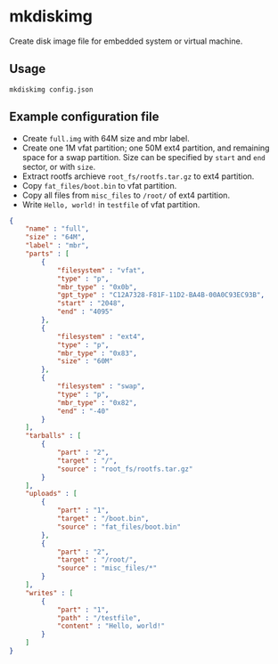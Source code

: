 #  mkdiskimg

Create disk image file for embedded system or virtual machine.

## Usage

`mkdiskimg config.json`

## Example configuration file

- Create `full.img` with 64M size and mbr label.
- Create one 1M vfat partition; one 50M ext4 partition, and remaining space for a swap partition. Size can be specified by `start` and `end` sector, or with `size`.
- Extract rootfs archieve `root_fs/rootfs.tar.gz` to ext4 partition.
- Copy `fat_files/boot.bin` to vfat partition.
- Copy all files from `misc_files` to `/root/` of ext4 partition.
- Write `Hello, world!` in `testfile` of vfat partition.

```json
{
    "name" : "full",
    "size" : "64M",
    "label" : "mbr",
    "parts" : [
        {
            "filesystem" : "vfat",
            "type" : "p",
            "mbr_type" : "0x0b",
            "gpt_type" : "C12A7328-F81F-11D2-BA4B-00A0C93EC93B",
            "start" : "2048",
            "end" : "4095"
        },
        {
            "filesystem" : "ext4",
            "type" : "p",
            "mbr_type" : "0x83",
            "size" : "60M"
        },
        {
            "filesystem" : "swap",
            "type" : "p",
            "mbr_type" : "0x82",
            "end" : "-40"
        }
    ],
    "tarballs" : [
        {
            "part" : "2",
            "target" : "/",
            "source" : "root_fs/rootfs.tar.gz"
        }
    ],
    "uploads" : [
        {
            "part" : "1",
            "target" : "/boot.bin",
            "source" : "fat_files/boot.bin"
        },
		{
            "part" : "2",
            "target" : "/root/",
            "source" : "misc_files/*"
        }
    ],
    "writes" : [
        {
            "part" : "1",
            "path" : "/testfile",
            "content" : "Hello, world!"
        }
    ]
}
```
